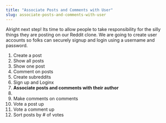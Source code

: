 ```yaml
---
title: "Associate Posts and Comments with User"
slug: associate-posts-and-comments-with-user
---
```


Alright next step! Its time to allow people to take responsibility for the silly things they are posting on our Reddit clone. We are going to create user accounts so folks can securely signup and login using a username and password.

1. Create a post
1. Show all posts
1. Show one post
1. Comment on posts
1. Create subreddits
1. Sign up and Loginx
1. **Associate posts and comments with their author**
  1.
1. Make comments on comments
1. Vote a post up
1. Vote a comment up
1. Sort posts by # of votes
